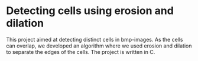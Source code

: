 # Detecting cells using erosion and dilation

This project aimed at detecting distinct cells in bmp-images. As the cells can overlap, we developed an algorithm where we used erosion and dilation to separate the edges of the cells. The project is written in C. 

